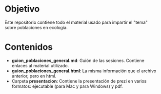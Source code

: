 # Objetivo

Este repositorio contiene todo el material usado para impartir el "tema" sobre poblaciones en ecología. 

# Contenidos
+ **guion_poblaciones_general.md**: Guión de las sesiones. Contiene enlaces al material utilizado. 
+ **guion_poblaciones_general.html**: La misma información que el archivo anterior, pero en html. 
+ Carpeta **presentacion**: Contiene la presentación de prezi en varios formatos: ejecutable (para Mac y para Windows) y pdf. 
